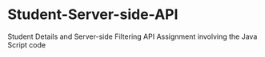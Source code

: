 # Student-Server-side-API
Student Details and Server-side Filtering API Assignment involving the Java Script code 
